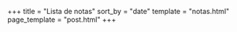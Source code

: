 +++
title = "Lista de notas"
sort_by = "date"
template = "notas.html"
page_template = "post.html"
+++